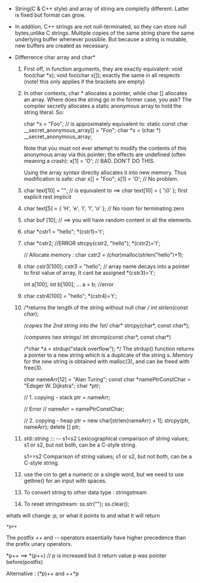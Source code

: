 
- String(C & C++ style) and array of string are completly different.
Latter is fixed but format can grow.

- In addition, C++ strings are not null-terminated, so they can store null bytes,unlike C strings.
 Multiple copies of the same string share the same underlying buffer whenever possible. But
 because a string is mutable, new buffers are created as necessary.

- Differrence char array and char*
  1. First off, in function arguments, they are exactly equivalent:
     void foo(char *x);
     void foo(char x[]);
     exactly the same in all respects (note! this only applies if the brackets are empty)

  2. In other contexts, char * allocates a pointer, while char [] allocates an array.
     Where does the string go in the former case, you ask? The compiler secretly allocates a
     static anonymous array to hold the string literal. So:

     char *x = "Foo"; // is approximately equivalent to:
     static const char __secret_anonymous_array[] = "Foo";
     char *x = (char *) __secret_anonymous_array;

     Note that you must not ever attempt to modify the contents of this anonymous array via
     this pointer; the effects are undefined (often meaning a crash):
     x[1] = 'O'; // BAD. DON'T DO THIS.

     Using the array syntax directly allocates it into new memory. Thus modification is safe:
     char x[] = "Foo";
     x[1] = 'O'; // No problem.

  3. char text[10] = ""; // is equivalent to ==> char text[10] = { '\0' }; first explicit rest implicit

  4. char text[5] = { 'H', 'e', 'l', 'l', 'o' }; // No room for terminating zero

  5. char buf [10]; // ==> you will have random content in all the elements.

  6. char *cstr1 = "hello";
     *(cstr1)='t';


  7. char *cstr2; //ERROR
     strcpy(cstr2, "hello");
     *(cstr2)='t';

     // Allocate memory :
     char *cstr2 = (char*)malloc(strlen("hello")+1);

  8. char cstr3[100];
     cstr3 = "hello";  // array name decays into a pointer to first value of array, It cant be assigned
     *(cstr3)='t';

     int a[100];
     int b[100];
     ...
     a = b;     //error


  9.  char cstr4[100] = "hello";
      *(cstr4)='t';

  10. /*returns the length of the string without null char */
      int strlen(const char*);

      /*copies the 2nd string into the 1st*/
      char* strcpy(char*, const char*);

      /*compares two strings*/
      int strcmp(const char*, const char*)

       /*char *a = strdup("stack overflow"); */
       The strdup() function returns a pointer to a new string which is a duplicate of the string  s.
       Memory for the new string is obtained with malloc(3), and can be freed with free(3).

       char nameArr[12] = "Alan Turing";
	   const char *namePtrConstChar = "Edsger W. Dijkstra";
	   char *ptr;

       // 1. copying - stack
       ptr = nameArr;

       // Error
       // nameArr = namePtrConstChar;

       // 2. copying - heap
	   ptr = new char[strlen(nameArr) + 1];
	   strcpy(ptr, nameArr);
	   delete [] ptr;

  11. std::string ::: --
      s1<s2
      Lexicographical comparison of string values; s1 or s2, but not both, can be a C-style string.

      s1==s2
      Comparison of string values; s1 or s2, but not both, can be a C-style string.

  12. use the cin to get a numeric or a single word, but we need to use getline() for an input with spaces.

  13. To convert string to other data type : stringstream

  14.  To reset stringstream:
      ss.str("");
      ss.clear();

whats will change :p, or what it points to and what it will return

```
*p++
```

The postfix ++ and -- operators essentially have higher precedence than the prefix unary operators.

*p++ ==> *(p++) // p is increased but it return value p was pointer before(postfix)

Alternative : (*p)++ and ++*p

